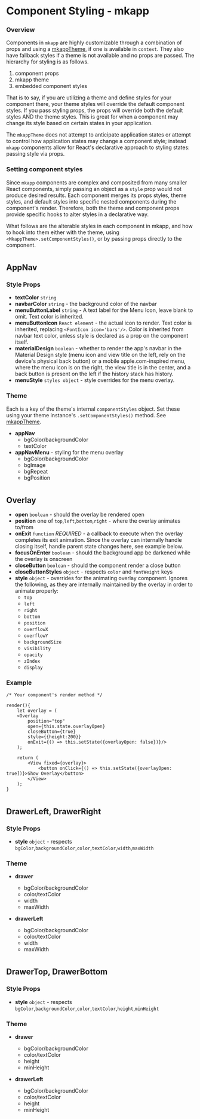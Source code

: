 # Component Styling - mkapp

### Overview
Components in `mkapp` are highly customizable through a combination of props and using a [mkappTheme](https://github.com/epferrari/mkapp/blob/master/docs/mkapp-theme.md), if one is available in `context`. They also have fallback styles if a theme is not available and no props are passed. The hierarchy for styling is as follows.

1. component props
2. mkapp theme
3. embedded component styles

That is to say, if you are utilizing a theme and define styles for your component there, your theme styles will override the default component styles. If you pass styling props, the props will override both the default styles AND the theme styles. This is great for when a component may change its style based on certain states in your application.

The `mkappTheme` does not attempt to anticipate application states or attempt to control how application states may change a component style; instead `mkapp` components allow for React's declarative approach to styling states: passing style via props.

### Setting component styles
Since `mkapp` components are complex and composited from many smaller React components, simply passing an object as a `style` prop would not produce desired results. Each component merges its props styles, theme styles, and default styles into specific nested components during the component's render. Therefore, both the theme and component props provide specific hooks to alter styles in a declarative way. 

What follows are the alterable styles in each component in mkapp, and how to hook into them either with the theme, using `<MkappTheme>.setComponentStyles()`, or by passing props directly to the component.

# 

## AppNav

### Style Props

- **textColor** `string`
- **navbarColor** `string` - the background color of the navbar
- **menuButtonLabel** `string` - A text label for the Menu Icon, leave blank to omit. Text color is inherited.
- **menuButtonIcon** `React element` - the actual icon to render. Text color is inherited, replacing `<FontIcon icon='bars'/>`. Color is inherited from navbar text color, unless style is declared as a prop on the component itself.
- **materialDesign** `boolean` - whether to render the app's navbar in the Material Design style (menu icon and view title on the left, rely on the device's physical back button) or a mobile apple.com-inspired menu, where the menu icon is on the right, the view title is in the center, and a back button is present on the left if the history stack has history.
- **menuStyle** `styles object` - style overrides for the menu overlay.

### Theme

Each is a key of the theme's internal `componentStyles` object. Set these using your theme instance's `.setComponentStyles()` method. See [mkappTheme](https://github.com/epferrari/mkapp/blob/master/docs/mkapp-theme.md).

- **appNav** 
	- bgColor/backgroundColor
	- textColor
- **appNavMenu** - styling for the menu overlay
	- bgColor/backgroundColor 
	- bgImage
	- bgRepeat
	- bgPosition

# 

## Overlay


- **open** `boolean` - should the overlay be rendered open
- **position** one of `top`,`left`,`bottom`,`right` - where the overlay animates to/from
- **onExit** `function` *REQUIRED* - a callback to execute when the overlay completes its exit animation. Since the overlay can
	internally handle closing itself, handle parent state changes here, see example below.
- **focusOnEnter** `boolean` - should the background app be darkened while the overlay is onscreen
- **closeButton** `boolean` - should the component render a close button
- **closeButtonStyles** `object` - respects `color` and `fontWeight` keys
- **style** `object` - overrides for the animating overlay component. Ignores the following, as they are internally maintained by the overlay in order to animate properly:
	- `top`
	- `left`
	- `right`
	- `bottom`
	- `position`
	- `overflowX`
	- `overflowY`
	- `backgroundSize`
	- `visibility`
	- `opacity`
	- `zIndex`
	- `display`	

### Example
	
	/* Your component's render method */
	
	render(){
		let overlay = (
		<Overlay 
			position="top"
			open={this.state.overlayOpen}
			closeButton={true}
			style={{height:200}}
			onExit={() => this.setState({overlayOpen: false})}/>
		);
		
		return (
			<View fixed={overlay}>
				<button onClick={() => this.setState({overlayOpen: true])}>Show Overlay</button>
			</View>
		);
	}
	
# 

## DrawerLeft, DrawerRight

### Style Props

- **style** `object` - respects `bgColor`,`backgroundColor`,`color`,`textColor`,`width`,`maxWidth`

### Theme

- **drawer**
	- bgColor/backgroundColor
	- color/textColor
	- width
	- maxWidth
	
- **drawerLeft**
	- bgColor/backgroundColor
	- color/textColor
	- width
	- maxWidth
	
# 

## DrawerTop, DrawerBottom

### Style Props

- **style** `object` - respects `bgColor`,`backgroundColor`,`color`,`textColor`,`height`,`minHeight`

### Theme

- **drawer**
	- bgColor/backgroundColor
	- color/textColor
	- height
	- minHeight
	
- **drawerLeft**
	- bgColor/backgroundColor
	- color/textColor
	- height
	- minHeight
	
# 
	

